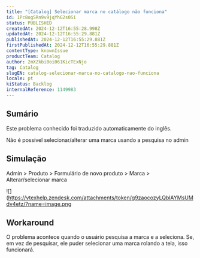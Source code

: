 ```yaml
---
title: "[Catalog] Selecionar marca no catálogo não funciona"
id: 1Pc8ogSRn9v9jqYhG2s0Si
status: PUBLISHED
createdAt: 2024-12-12T16:55:28.998Z
updatedAt: 2024-12-12T16:55:29.881Z
publishedAt: 2024-12-12T16:55:29.881Z
firstPublishedAt: 2024-12-12T16:55:29.881Z
contentType: knownIssue
productTeam: Catalog
author: 2mXZkbi0oi061KicTExNjo
tag: Catalog
slugEN: catalog-selecionar-marca-no-catalogo-nao-funciona
locale: pt
kiStatus: Backlog
internalReference: 1149983
---
```


## Sumário

<div class="alert alert-info">
  <p>Este problema conhecido foi traduzido automaticamente do inglês.</p>
</div>


Não é possível selecionar/alterar uma marca usando a pesquisa no admin

## Simulação


Admin > Produto > Formulário de novo produto > Marca > Alterar/selecionar marca

 ![](https://vtexhelp.zendesk.com/attachments/token/g9zaocozyLQblAYMsUMdv4etz/?name=image.png

## Workaround


O problema acontece quando o usuário pesquisa a marca e a seleciona. Se, em vez de pesquisar, ele puder selecionar uma marca rolando a tela, isso funcionará.





